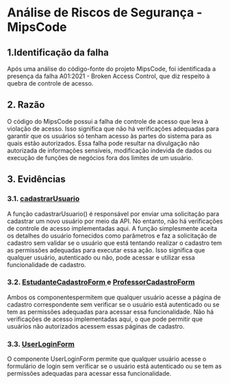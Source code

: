 # Análise de Riscos de Segurança - MipsCode

## 1.Identificação da falha
  Após uma análise do código-fonte do projeto MipsCode, foi identificada a presença da falha A01:2021 - Broken Access Control, que diz respeito à quebra de controle de acesso.


## 2. Razão 
  O código do MipsCode possui a falha de controle de acesso que leva à violação de acesso. 
  Isso significa que não há verificações adequadas para garantir que os usuários só tenham acesso às partes do sistema para as quais estão autorizados. 
  Essa falha pode resultar na divulgação não autorizada de informações sensíveis, modificação indevida de dados ou execução de funções de negócios fora dos limites de um usuário.

## 3. Evidências
### 3.1. <a href="https://github.com/tads-cnat/MipsCode/blob/main/frontend/src/features/Cadastro/services/cadastroService.ts" > cadastrarUsuario </a>
A função cadastrarUsuario()  é responsável por enviar uma solicitação para cadastrar um novo usuário por meio da API. 
No entanto, não há verificações de controle de acesso implementadas aqui. 
A função simplesmente aceita os detalhes do usuário fornecidos como parâmetros e faz a solicitação de cadastro sem validar se o usuário que está tentando realizar o cadastro tem as permissões adequadas para executar essa ação. Isso significa que qualquer usuário, autenticado ou não, pode acessar e utilizar essa funcionalidade de cadastro.

### 3.2. <a href="https://github.com/tads-cnat/MipsCode/blob/main/frontend/src/features/Cadastro/components/EstudanteForm/index.tsx" > EstudanteCadastroForm </a> e <a href="https://github.com/tads-cnat/MipsCode/blob/main/frontend/src/features/Cadastro/components/ProfessorForm/index.tsx" > ProfessorCadastroForm </a>
Ambos os componentespermitem que qualquer usuário acesse a página de cadastro correspondente sem verificar se o usuário está autenticado ou se tem as permissões adequadas para acessar essa funcionalidade. 
Não há verificações de acesso implementadas aqui, o que pode permitir que usuários não autorizados acessem essas páginas de cadastro.

### 3.3. <a href="https://github.com/tads-cnat/MipsCode/blob/main/frontend/src/features/Login/components/UserLoginForm/index.tsx" > UserLoginForm </a>
O componente UserLoginForm permite que qualquer usuário acesse o formulário de login sem verificar se o usuário está autenticado ou se tem as permissões adequadas para acessar essa funcionalidade. 


